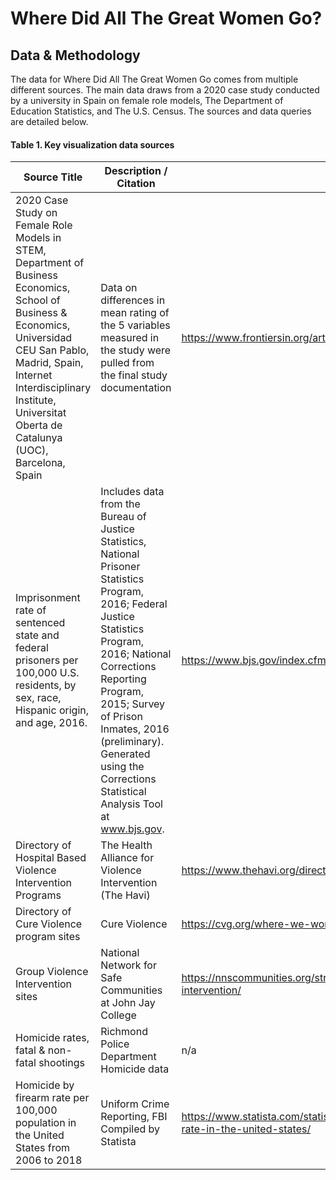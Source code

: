 # Where Did All The Great Women Go?
## Data & Methodology
The data for Where Did All The Great Women Go comes from multiple different sources. The main data draws from a 2020 case study conducted by a university in Spain on female role models, The Department of Education Statistics, and The U.S. Census. The sources and data queries are detailed below.

#### Table 1. Key visualization data sources

| Source Title | Description / Citation | URL |
| ----------- | ----------- | ----------- |
| 2020 Case Study on Female Role Models in STEM, Department of Business Economics, School of Business & Economics, Universidad CEU San Pablo, Madrid, Spain, Internet Interdisciplinary Institute, Universitat Oberta de Catalunya (UOC), Barcelona, Spain | Data on differences in mean rating of the 5 variables measured in the study were pulled from the final study documentation | https://www.frontiersin.org/articles/10.3389/fpsyg.2020.02204/full | | Data on Online Science Curriculums | Data on scientists taught about in the classroom parsed from 5 online education websites: thebestschools.org, Dorling Kindersley, educationworld.com, Teach with Fergy, famousscientists.org | https://thebestschools.org/features/50-influential-scientists-world-today/ , https://www.dkfindout.com/us/science/famous-scientists/ , https://www.educationworld.com/science/scientists.shtml , https://teachwithfergy.com/famous-scientists-who-changed-the-world/ , https://www.famousscientists.org/popular/ | | Jail incarceration rates at midyear, by race or ethnicity, 1990-2018 | Bureau of Justice Statistics, Annual Survey of Jails, 1990-2004 and 2006-2018; and Census of Jail Inmates, 2005. | https://www.bjs.gov/index.cfm?ty=pbdetail&iid=6826 |
| Imprisonment rate of sentenced state and federal prisoners per 100,000 U.S. residents, by sex, race, Hispanic origin, and age, 2016.  | Includes data from the Bureau of Justice Statistics, National Prisoner Statistics Program, 2016; Federal Justice Statistics Program, 2016; National Corrections Reporting Program, 2015; Survey of Prison Inmates, 2016 (preliminary). Generated using the Corrections Statistical Analysis Tool at www.bjs.gov.| https://www.bjs.gov/index.cfm?ty=nps |
| Directory of Hospital Based Violence Intervention Programs | The Health Alliance for Violence Intervention (The Havi) | https://www.thehavi.org/directory-by-name |
| Directory of Cure Violence program sites | Cure Violence | https://cvg.org/where-we-work/ |
| Group Violence Intervention sites | National Network for Safe Communities at John Jay College | https://nnscommunities.org/strategies/group-violence-intervention/ |
| Homicide rates, fatal & non-fatal shootings  | Richmond Police Department Homicide data | n/a |
| Homicide by firearm rate per 100,000 population in the United States from 2006 to 2018 | Uniform Crime Reporting, FBI Compiled by Statista  | https://www.statista.com/statistics/249805/homicide-by-firearm-rate-in-the-united-states/ | hello
